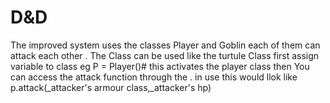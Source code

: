 # D&D
The improved system uses the classes Player and Goblin each of them can attack each other . The Class can be used like the turtule Class first assign variable to class eg P = Player()#  this activates the player class then You can access the attack function through the . in use this would llok like p.attack(_attacker's armour class,_attacker's hp)
